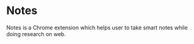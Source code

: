 Notes
=====

Notes is a Chrome extension which helps user to take smart notes while doing research on web.
